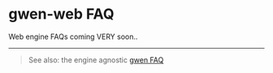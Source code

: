 gwen-web FAQ
============

Web engine FAQs coming VERY soon..

***

> See also: the engine agnostic [gwen FAQ](https://github.com/gwen-interpreter/gwen/blob/master/doc/FAQ.md)

